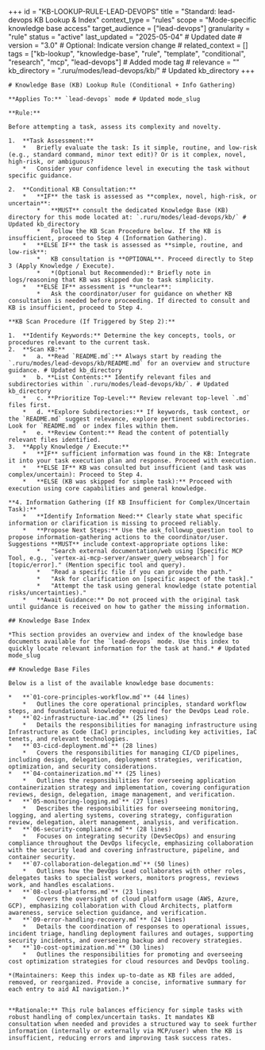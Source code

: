 +++
    id = "KB-LOOKUP-RULE-LEAD-DEVOPS"
    title = "Standard: lead-devops KB Lookup & Index"
    context_type = "rules"
    scope = "Mode-specific knowledge base access"
    target_audience = ["lead-devops"]
    granularity = "rule"
    status = "active"
    last_updated = "2025-05-04" # Updated date
    # version = "3.0" # Optional: Indicate version change
    # related_context = []
    tags = ["kb-lookup", "knowledge-base", "rule", "template", "conditional", "research", "mcp", "lead-devops"] # Added mode tag
    # relevance = ""
    kb_directory = ".ruru/modes/lead-devops/kb/" # Updated kb_directory
    +++
    
    # Knowledge Base (KB) Lookup Rule (Conditional + Info Gathering)
    
    **Applies To:** `lead-devops` mode # Updated mode_slug
    
    **Rule:**
    
    Before attempting a task, assess its complexity and novelty.
    
    1.  **Task Assessment:**
        *   Briefly evaluate the task: Is it simple, routine, and low-risk (e.g., standard command, minor text edit)? Or is it complex, novel, high-risk, or ambiguous?
        *   Consider your confidence level in executing the task without specific guidance.
    
    2.  **Conditional KB Consultation:**
        *   **IF** the task is assessed as **complex, novel, high-risk, or uncertain**:
            *   **MUST** consult the dedicated Knowledge Base (KB) directory for this mode located at: `.ruru/modes/lead-devops/kb/` # Updated kb_directory
            *   Follow the KB Scan Procedure below. If the KB is insufficient, proceed to Step 4 (Information Gathering).
        *   **ELSE IF** the task is assessed as **simple, routine, and low-risk**:
            *   KB consultation is **OPTIONAL**. Proceed directly to Step 3 (Apply Knowledge / Execute).
            *   *(Optional but Recommended):* Briefly note in logs/reasoning that KB was skipped due to task simplicity.
        *   **ELSE IF** assessment is **unclear**:
            *   Ask the coordinator/user for guidance on whether KB consultation is needed before proceeding. If directed to consult and KB is insufficient, proceed to Step 4.
    
    **KB Scan Procedure (If Triggered by Step 2):**
    
    1.  **Identify Keywords:** Determine the key concepts, tools, or procedures relevant to the current task.
    2.  **Scan KB:**
        *   a. **Read `README.md`:** Always start by reading the `.ruru/modes/lead-devops/kb/README.md` for an overview and structure guidance. # Updated kb_directory
        *   b. **List Contents:** Identify relevant files and subdirectories within `.ruru/modes/lead-devops/kb/`. # Updated kb_directory
        *   c. **Prioritize Top-Level:** Review relevant top-level `.md` files first.
        *   d. **Explore Subdirectories:** If keywords, task context, or the `README.md` suggest relevance, explore pertinent subdirectories. Look for `README.md` or index files within them.
        *   e. **Review Content:** Read the content of potentially relevant files identified.
    3.  **Apply Knowledge / Execute:**
        *   **IF** sufficient information was found in the KB: Integrate it into your task execution plan and response. Proceed with execution.
        *   **ELSE IF** KB was consulted but insufficient (and task was complex/uncertain): Proceed to Step 4.
        *   **ELSE (KB was skipped for simple task):** Proceed with execution using core capabilities and general knowledge.
    
    **4. Information Gathering (If KB Insufficient for Complex/Uncertain Task):**
        *   **Identify Information Need:** Clearly state what specific information or clarification is missing to proceed reliably.
        *   **Propose Next Steps:** Use the ask_followup_question tool to propose information-gathering actions to the coordinator/user. Suggestions **MUST** include context-appropriate options like:
            *   "Search external documentation/web using [Specific MCP Tool, e.g., `vertex-ai-mcp-server/answer_query_websearch`] for [topic/error]." (Mention specific tool and query).
            *   "Read a specific file if you can provide the path."
            *   "Ask for clarification on [specific aspect of the task]."
            *   "Attempt the task using general knowledge (state potential risks/uncertainties)."
        *   **Await Guidance:** Do not proceed with the original task until guidance is received on how to gather the missing information.
    
    ## Knowledge Base Index
    
    *This section provides an overview and index of the knowledge base documents available for the `lead-devops` mode. Use this index to quickly locate relevant information for the task at hand.* # Updated mode_slug
    
    ## Knowledge Base Files
    
    Below is a list of the available knowledge base documents:
    
    *   **`01-core-principles-workflow.md`** (44 lines)
        *   Outlines the core operational principles, standard workflow steps, and foundational knowledge required for the DevOps Lead role.
    *   **`02-infrastructure-iac.md`** (25 lines)
        *   Details the responsibilities for managing infrastructure using Infrastructure as Code (IaC) principles, including key activities, IaC tenets, and relevant technologies.
    *   **`03-cicd-deployment.md`** (28 lines)
        *   Covers the responsibilities for managing CI/CD pipelines, including design, delegation, deployment strategies, verification, optimization, and security considerations.
    *   **`04-containerization.md`** (25 lines)
        *   Outlines the responsibilities for overseeing application containerization strategy and implementation, covering configuration reviews, design, delegation, image management, and verification.
    *   **`05-monitoring-logging.md`** (27 lines)
        *   Describes the responsibilities for overseeing monitoring, logging, and alerting systems, covering strategy, configuration review, delegation, alert management, analysis, and verification.
    *   **`06-security-compliance.md`** (28 lines)
        *   Focuses on integrating security (DevSecOps) and ensuring compliance throughout the DevOps lifecycle, emphasizing collaboration with the security lead and covering infrastructure, pipeline, and container security.
    *   **`07-collaboration-delegation.md`** (50 lines)
        *   Outlines how the DevOps Lead collaborates with other roles, delegates tasks to specialist workers, monitors progress, reviews work, and handles escalations.
    *   **`08-cloud-platforms.md`** (23 lines)
        *   Covers the oversight of cloud platform usage (AWS, Azure, GCP), emphasizing collaboration with Cloud Architects, platform awareness, service selection guidance, and verification.
    *   **`09-error-handling-recovery.md`** (24 lines)
        *   Details the coordination of responses to operational issues, incident triage, handling deployment failures and outages, supporting security incidents, and overseeing backup and recovery strategies.
    *   **`10-cost-optimization.md`** (30 lines)
        *   Outlines the responsibilities for promoting and overseeing cost optimization strategies for cloud resources and DevOps tooling.
    
    *(Maintainers: Keep this index up-to-date as KB files are added, removed, or reorganized. Provide a concise, informative summary for each entry to aid AI navigation.)*
    
    
    **Rationale:** This rule balances efficiency for simple tasks with robust handling of complex/uncertain tasks. It mandates KB consultation when needed and provides a structured way to seek further information (internally or externally via MCP/user) when the KB is insufficient, reducing errors and improving task success rates.